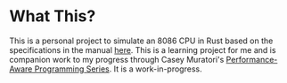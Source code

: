 # What This?
This is a personal project to simulate an 8086 CPU in Rust based on the specifications in the manual [here](https://edge.edx.org/c4x/BITSPilani/EEE231/asset/8086_family_Users_Manual_1_.pdf).  This is a learning project for me and is companion work to my progress through Casey Muratori's [Performance-Aware Programming Series](https://www.computerenhance.com/).  It is a work-in-progress.
